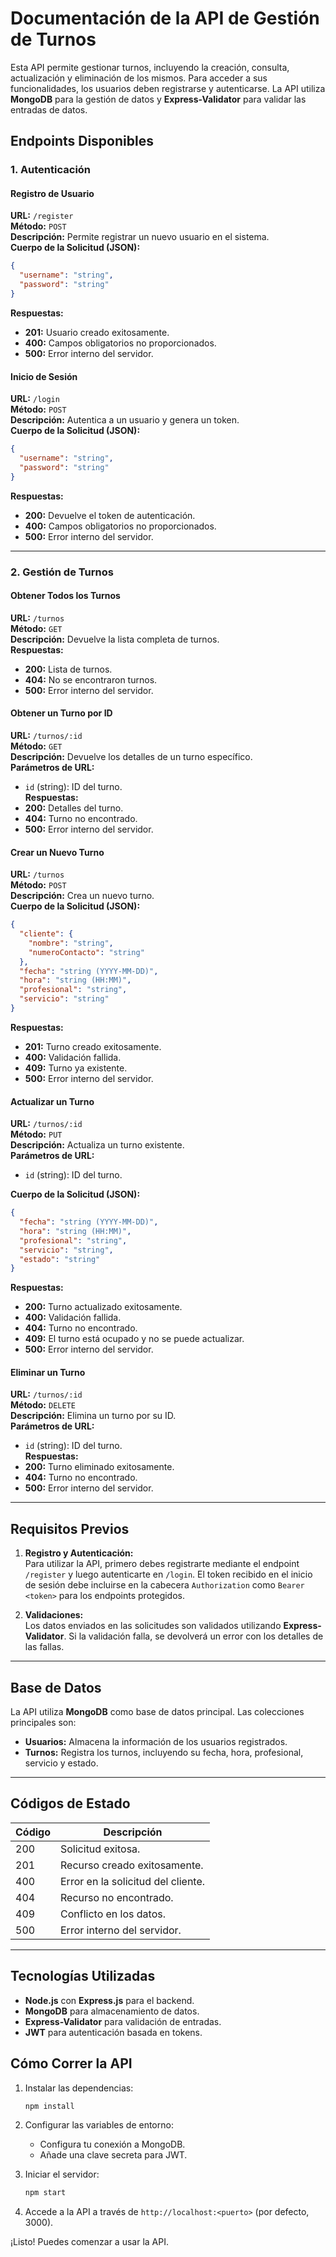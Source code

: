 # Documentación de la API de Gestión de Turnos

Esta API permite gestionar turnos, incluyendo la creación, consulta, actualización y eliminación de los mismos. Para acceder a sus funcionalidades, los usuarios deben registrarse y autenticarse. La API utiliza **MongoDB** para la gestión de datos y **Express-Validator** para validar las entradas de datos.

## **Endpoints Disponibles**

### **1. Autenticación**

#### **Registro de Usuario**

**URL:** `/register`  
**Método:** `POST`  
**Descripción:** Permite registrar un nuevo usuario en el sistema.  
**Cuerpo de la Solicitud (JSON):**

```json
{
  "username": "string",
  "password": "string"
}
```

**Respuestas:**

- **201:** Usuario creado exitosamente.
- **400:** Campos obligatorios no proporcionados.
- **500:** Error interno del servidor.

#### **Inicio de Sesión**

**URL:** `/login`  
**Método:** `POST`  
**Descripción:** Autentica a un usuario y genera un token.  
**Cuerpo de la Solicitud (JSON):**

```json
{
  "username": "string",
  "password": "string"
}
```

**Respuestas:**

- **200:** Devuelve el token de autenticación.
- **400:** Campos obligatorios no proporcionados.
- **500:** Error interno del servidor.

---

### **2. Gestión de Turnos**

#### **Obtener Todos los Turnos**

**URL:** `/turnos`  
**Método:** `GET`  
**Descripción:** Devuelve la lista completa de turnos.  
**Respuestas:**

- **200:** Lista de turnos.
- **404:** No se encontraron turnos.
- **500:** Error interno del servidor.

#### **Obtener un Turno por ID**

**URL:** `/turnos/:id`  
**Método:** `GET`  
**Descripción:** Devuelve los detalles de un turno específico.  
**Parámetros de URL:**

- `id` (string): ID del turno.  
  **Respuestas:**
- **200:** Detalles del turno.
- **404:** Turno no encontrado.
- **500:** Error interno del servidor.

#### **Crear un Nuevo Turno**

**URL:** `/turnos`  
**Método:** `POST`  
**Descripción:** Crea un nuevo turno.  
**Cuerpo de la Solicitud (JSON):**

```json
{
  "cliente": {
    "nombre": "string",
    "numeroContacto": "string"
  },
  "fecha": "string (YYYY-MM-DD)",
  "hora": "string (HH:MM)",
  "profesional": "string",
  "servicio": "string"
}
```

**Respuestas:**

- **201:** Turno creado exitosamente.
- **400:** Validación fallida.
- **409:** Turno ya existente.
- **500:** Error interno del servidor.

#### **Actualizar un Turno**

**URL:** `/turnos/:id`  
**Método:** `PUT`  
**Descripción:** Actualiza un turno existente.  
**Parámetros de URL:**

- `id` (string): ID del turno.

**Cuerpo de la Solicitud (JSON):**

```json
{
  "fecha": "string (YYYY-MM-DD)",
  "hora": "string (HH:MM)",
  "profesional": "string",
  "servicio": "string",
  "estado": "string"
}
```

**Respuestas:**

- **200:** Turno actualizado exitosamente.
- **400:** Validación fallida.
- **404:** Turno no encontrado.
- **409:** El turno está ocupado y no se puede actualizar.
- **500:** Error interno del servidor.

#### **Eliminar un Turno**

**URL:** `/turnos/:id`  
**Método:** `DELETE`  
**Descripción:** Elimina un turno por su ID.  
**Parámetros de URL:**

- `id` (string): ID del turno.  
  **Respuestas:**
- **200:** Turno eliminado exitosamente.
- **404:** Turno no encontrado.
- **500:** Error interno del servidor.

---

## **Requisitos Previos**

1. **Registro y Autenticación:**  
   Para utilizar la API, primero debes registrarte mediante el endpoint `/register` y luego autenticarte en `/login`. El token recibido en el inicio de sesión debe incluirse en la cabecera `Authorization` como `Bearer <token>` para los endpoints protegidos.

2. **Validaciones:**  
   Los datos enviados en las solicitudes son validados utilizando **Express-Validator**. Si la validación falla, se devolverá un error con los detalles de las fallas.

---

## **Base de Datos**

La API utiliza **MongoDB** como base de datos principal. Las colecciones principales son:

- **Usuarios:** Almacena la información de los usuarios registrados.
- **Turnos:** Registra los turnos, incluyendo su fecha, hora, profesional, servicio y estado.

---

## **Códigos de Estado**

| Código | Descripción                        |
| ------ | ---------------------------------- |
| 200    | Solicitud exitosa.                 |
| 201    | Recurso creado exitosamente.       |
| 400    | Error en la solicitud del cliente. |
| 404    | Recurso no encontrado.             |
| 409    | Conflicto en los datos.            |
| 500    | Error interno del servidor.        |

---

## **Tecnologías Utilizadas**

- **Node.js** con **Express.js** para el backend.
- **MongoDB** para almacenamiento de datos.
- **Express-Validator** para validación de entradas.
- **JWT** para autenticación basada en tokens.

## **Cómo Correr la API**

1. Instalar las dependencias:

   ```bash
   npm install
   ```

2. Configurar las variables de entorno:
   - Configura tu conexión a MongoDB.
   - Añade una clave secreta para JWT.
3. Iniciar el servidor:

   ```bash
   npm start
   ```

4. Accede a la API a través de `http://localhost:<puerto>` (por defecto, 3000).

¡Listo! Puedes comenzar a usar la API.

